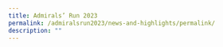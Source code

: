 ```yaml
---
title: Admirals’ Run 2023
permalink: /admiralsrun2023/news-and-highlights/permalink/
description: ""
---
```


